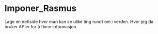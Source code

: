 # Imponer_Rasmus
Lage en nettside hvor man kan se ulike ting rundt om i verden. Hvor jeg da bruker APIer for å finne informasjon.
